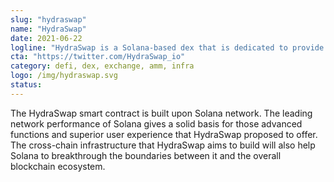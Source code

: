 ```yaml
---
slug: "hydraswap"
name: "HydraSwap"
date: 2021-06-22
logline: "HydraSwap is a Solana-based dex that is dedicated to provide users with CEX-level trading experience, supported by game changing HMM core, cross-chain technologies and powerful multi-module components."
cta: "https://twitter.com/HydraSwap_io"
category: defi, dex, exchange, amm, infra
logo: /img/hydraswap.svg
status: 
---
```


The HydraSwap smart contract is built upon Solana network. The leading network performance of Solana gives a solid basis for those advanced functions and superior user experience that HydraSwap proposed to offer. The cross-chain infrastructure that HydraSwap aims to build will also help Solana to breakthrough the boundaries between it and the overall blockchain ecosystem.